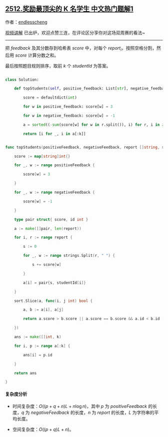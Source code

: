 ## [2512.奖励最顶尖的 K 名学生 中文热门题解1](https://leetcode.cn/problems/reward-top-k-students/solutions/100000/mo-ni-by-endlesscheng-kqzb)

作者：[endlesscheng](https://leetcode.cn/u/endlesscheng)

[视频讲解](https://www.bilibili.com/video/BV1Dd4y1h72z/) 已出炉，欢迎点赞三连，在评论区分享你对这场双周赛的看法~

---

把 $\textit{feedback}$ 及其分数存到哈希表 $\textit{score}$ 中，对每个 $\textit{report}_i$，按照空格分割，然后用 $\textit{score}$ 计算分数之和。

最后按照题目规则排序，取前 $k$ 个 $\textit{studentId}$ 为答案。

```py [sol1-Python3]
class Solution:
    def topStudents(self, positive_feedback: List[str], negative_feedback: List[str], report: List[str], student_id: List[int], k: int) -> List[int]:
        score = defaultdict(int)
        for w in positive_feedback: score[w] = 3
        for w in negative_feedback: score[w] = -1
        a = sorted((-sum(score[w] for w in r.split()), i) for r, i in zip(report, student_id))
        return [i for _, i in a[:k]]
```

```go [sol1-Go]
func topStudents(positiveFeedback, negativeFeedback, report []string, studentId []int, k int) []int {
	score := map[string]int{}
	for _, w := range positiveFeedback {
		score[w] = 3
	}
	for _, w := range negativeFeedback {
		score[w] = -1
	}
	type pair struct{ score, id int }
	a := make([]pair, len(report))
	for i, r := range report {
		s := 0
		for _, w := range strings.Split(r, " ") {
			s += score[w]
		}
		a[i] = pair{s, studentId[i]}
	}
	sort.Slice(a, func(i, j int) bool {
		a, b := a[i], a[j]
		return a.score > b.score || a.score == b.score && a.id < b.id
	})
	ans := make([]int, k)
	for i, p := range a[:k] {
		ans[i] = p.id
	}
	return ans
}
```

#### 复杂度分析

- 时间复杂度：$O((p+q+n)L+n\log n)$，其中 $p$ 为 $\textit{positiveFeedback}$ 的长度，$q$ 为 $\textit{negativeFeedback}$ 的长度，$n$ 为 $\textit{report}$ 的长度，$L$ 为字符串的平均长度。
- 空间复杂度：$O((p+q)L+n)$。
